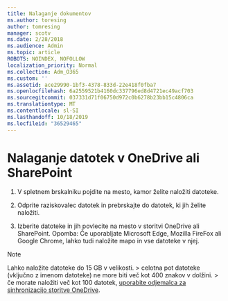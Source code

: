 ```yaml
---
title: Nalaganje dokumentov
ms.author: toresing
author: tomresing
manager: scotv
ms.date: 2/28/2018
ms.audience: Admin
ms.topic: article
ROBOTS: NOINDEX, NOFOLLOW
localization_priority: Normal
ms.collection: Adm_O365
ms.custom: ''
ms.assetid: ace29990-1bf3-4378-833d-22e418f0fba7
ms.openlocfilehash: 6a2559521b4160dc337796ed8d4721ec49acf703
ms.sourcegitcommit: 037331d71f06750d972c0b6278b23bb15c4806ca
ms.translationtype: MT
ms.contentlocale: sl-SI
ms.lasthandoff: 10/18/2019
ms.locfileid: "36529465"
---
```

# <a name="upload-files-to-onedrive-or-sharepoint"></a>Nalaganje datotek v OneDrive ali SharePoint

1. V spletnem brskalniku pojdite na mesto, kamor želite naložiti datoteke.
    
2. Odprite raziskovalec datotek in prebrskajte do datotek, ki jih želite naložiti.
    
3. Izberite datoteke in jih povlecite na mesto v storitvi OneDrive ali SharePoint. Opomba: Če uporabljate Microsoft Edge, Mozilla FireFox ali Google Chrome, lahko tudi naložite mapo in vse datoteke v njej.
    
> [!NOTE]
>  Lahko naložite datoteke do 15 GB v velikosti. > celotna pot datoteke (vključno z imenom datoteke) ne more biti več kot 400 znakov v dolžini. > če morate naložiti več kot 100 datotek, [uporabite odjemalca za sinhronizacijo storitve OneDrive](https://go.microsoft.com/fwlink/?linkid=866427). 
  


